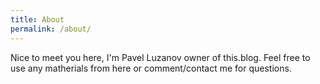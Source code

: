 ```yaml
---
title: About
permalink: /about/
---
```

Nice to meet you here, I'm Pavel Luzanov owner of this.blog.
Feel free to use any matherials from here or comment/contact me for questions.
